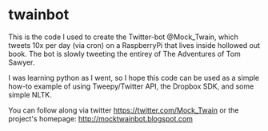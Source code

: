 twainbot
========

This is the code I used to create the Twitter-bot @Mock_Twain, which tweets 10x per day (via cron) on a RaspberryPi that lives inside hollowed out book. The bot is slowly tweeting the entirey of The Adventures of Tom Sawyer. 

I was learning python as I went, so I hope this code can be used as a simple how-to example of using Tweepy/Twitter API, the Dropbox SDK, and some simple NLTK.

You can follow along via twitter https://twitter.com/Mock_Twain
or the project's homepage: http://mocktwainbot.blogspot.com
